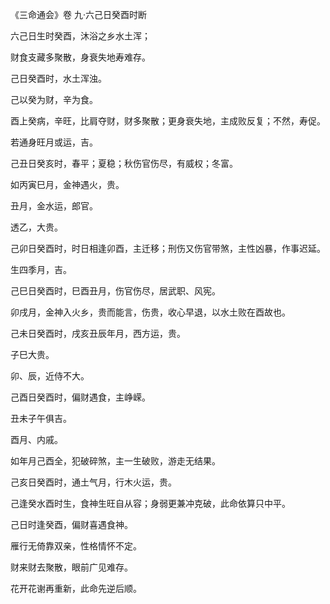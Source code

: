 《三命通会》卷 九·六己日癸酉时断

六己日生时癸酉，沐浴之乡水土浑；

财食支藏多聚散，身衰失地寿难存。

己日癸酉时，水土浑浊。

己以癸为财，辛为食。

酉上癸病，辛旺，比肩夺财，财多聚散；更身衰失地，主成败反复；不然，寿促。

若通身旺月或运，吉。

己丑日癸亥时，春平；夏稳；秋伤官伤尽，有威权；冬富。

如丙寅巳月，金神遇火，贵。

丑月，金水运，郎官。

透乙，大贵。

己卯日癸酉时，时日相逢卯酉，主迁移；刑伤又伤官带煞，主性凶暴，作事迟延。

生四季月，吉。

己巳日癸酉时，巳酉丑月，伤官伤尽，居武职、风宪。

卯戌月，金神入火乡，贵而能言，伤贵，收心早退，以水土败在酉故也。

己未日癸酉时，戌亥丑辰年月，西方运，贵。

子巳大贵。

卯、辰，近侍不大。

己酉日癸酉时，偏财遇食，主峥嵘。

丑未子午俱吉。

酉月、内戚。

如年月己酉全，犯破碎煞，主一生破败，游走无结果。

己亥日癸酉时，通土气月，行木火运，贵。

己逢癸水酉时生，食神生旺自从容；身弱更兼冲克破，此命依算只中平。

己日时逢癸酉，偏财喜遇食神。

雁行无倚靠双亲，性格情怀不定。

财来财去聚散，眼前广见难存。

花开花谢再重新，此命先逆后顺。

